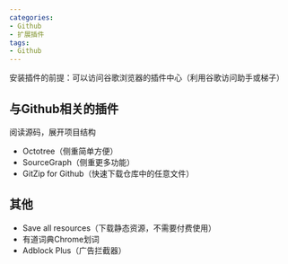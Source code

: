 ```yaml
---
categories:
- Github
- 扩展插件
tags:
- Github
---
```

安装插件的前提：可以访问谷歌浏览器的插件中心（利用谷歌访问助手或梯子）
## 与Github相关的插件
阅读源码，展开项目结构
- Octotree（侧重简单方便）
- SourceGraph（侧重更多功能）
- GitZip for Github（快速下载仓库中的任意文件）

## 其他
- Save all resources（下载静态资源，不需要付费使用）
- 有道词典Chrome划词
- Adblock Plus（广告拦截器）